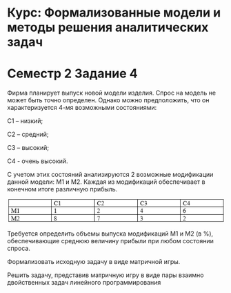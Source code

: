 # Курс: Формализованные модели и методы решения аналитических задач

# Семестр 2 Задание 4

Фирма планирует выпуск новой модели изделия.
Спрос на модель не может быть точно определен. Однако можно предположить, что он характеризуется 4-мя возможными состояниями:

С1 – низкий;

С2 – средний;

С3 – высокий;

С4 - очень высокий.

С учетом этих состояний анализируются 2 возможные модификации данной модели: М1 и М2. Каждая из модификаций обеспечивает в конечном итоге различную прибыль.

![img.png](img.png)

Требуется определить объемы выпуска модификаций М1 и М2 (в %), обеспечивающие среднюю величину прибыли при любом состоянии спроса.

Формализовать исходную задачу в виде матричной игры.

Решить задачу, представив матричную игру в виде пары взаимно двойственных задач линейного программирования
